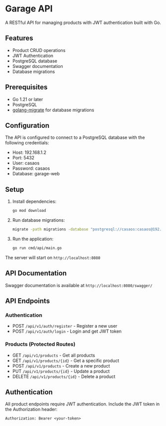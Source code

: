 # Garage API

A RESTful API for managing products with JWT authentication built with Go.

## Features

- Product CRUD operations
- JWT Authentication
- PostgreSQL database
- Swagger documentation
- Database migrations

## Prerequisites

- Go 1.21 or later
- PostgreSQL
- [golang-migrate](https://github.com/golang-migrate/migrate) for database migrations

## Configuration

The API is configured to connect to a PostgreSQL database with the following credentials:

- Host: 192.168.1.2
- Port: 5432
- User: casaos
- Password: casaos
- Database: garage-web

## Setup

1. Install dependencies:
   ```bash
   go mod download
   ```

2. Run database migrations:
   ```bash
   migrate -path migrations -database "postgresql://casaos:casaos@192.168.1.2:5432/garage-web?sslmode=disable" up
   ```

3. Run the application:
   ```bash
   go run cmd/api/main.go
   ```

The server will start on `http://localhost:8080`

## API Documentation

Swagger documentation is available at `http://localhost:8080/swagger/`

## API Endpoints

### Authentication

- POST `/api/v1/auth/register` - Register a new user
- POST `/api/v1/auth/login` - Login and get JWT token

### Products (Protected Routes)

- GET `/api/v1/products` - Get all products
- GET `/api/v1/products/{id}` - Get a specific product
- POST `/api/v1/products` - Create a new product
- PUT `/api/v1/products/{id}` - Update a product
- DELETE `/api/v1/products/{id}` - Delete a product

## Authentication

All product endpoints require JWT authentication. Include the JWT token in the Authorization header:

```
Authorization: Bearer <your-token>
``` 